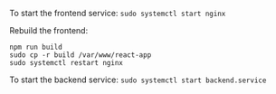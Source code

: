 To start the frontend service: ```sudo systemctl start nginx```

Rebuild the frontend: 
``` 
npm run build
sudo cp -r build /var/www/react-app
sudo systemctl restart nginx
```


To start the backend service: ```sudo systemctl start backend.service```
